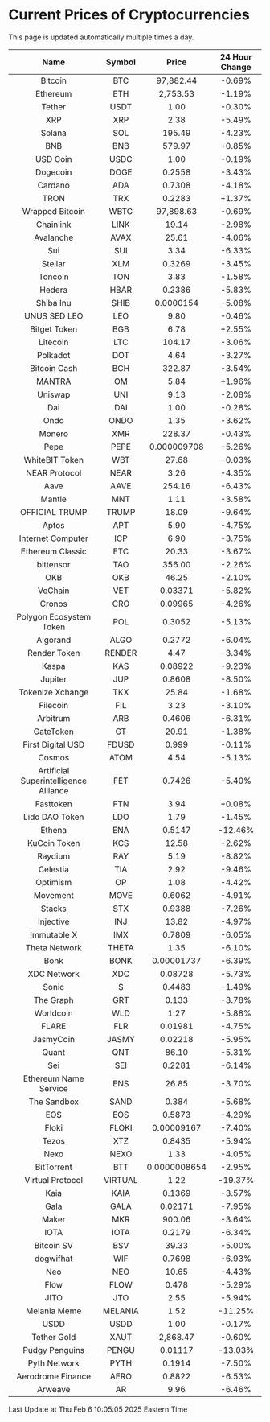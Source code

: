 # Current Prices of Cryptocurrencies
This page is updated automatically multiple times a day.

| Name | Symbol | Price | 24 Hour Change |
| :---: |:---:| :---: | :---: |
| Bitcoin | BTC | 97,882.44 | -0.69% |
| Ethereum | ETH | 2,753.53 | -1.19% |
| Tether | USDT | 1.00 | -0.30% |
| XRP | XRP | 2.38 | -5.49% |
| Solana | SOL | 195.49 | -4.23% |
| BNB | BNB | 579.97 | +0.85% |
| USD Coin | USDC | 1.00 | -0.19% |
| Dogecoin | DOGE | 0.2558 | -3.43% |
| Cardano | ADA | 0.7308 | -4.18% |
| TRON | TRX | 0.2283 | +1.37% |
| Wrapped Bitcoin | WBTC | 97,898.63 | -0.69% |
| Chainlink | LINK | 19.14 | -2.98% |
| Avalanche | AVAX | 25.61 | -4.06% |
| Sui | SUI | 3.34 | -6.33% |
| Stellar | XLM | 0.3269 | -3.45% |
| Toncoin | TON | 3.83 | -1.58% |
| Hedera | HBAR | 0.2386 | -5.83% |
| Shiba Inu | SHIB | 0.0000154 | -5.08% |
| UNUS SED LEO | LEO | 9.80 | -0.46% |
| Bitget Token | BGB | 6.78 | +2.55% |
| Litecoin | LTC | 104.17 | -3.06% |
| Polkadot | DOT | 4.64 | -3.27% |
| Bitcoin Cash | BCH | 322.87 | -3.54% |
| MANTRA | OM | 5.84 | +1.96% |
| Uniswap | UNI | 9.13 | -2.08% |
| Dai | DAI | 1.00 | -0.28% |
| Ondo | ONDO | 1.35 | -3.62% |
| Monero | XMR | 228.37 | -0.43% |
| Pepe | PEPE | 0.000009708 | -5.26% |
| WhiteBIT Token | WBT | 27.68 | -0.03% |
| NEAR Protocol | NEAR | 3.26 | -4.35% |
| Aave | AAVE | 254.16 | -6.43% |
| Mantle | MNT | 1.11 | -3.58% |
| OFFICIAL TRUMP | TRUMP | 18.09 | -9.64% |
| Aptos | APT | 5.90 | -4.75% |
| Internet Computer | ICP | 6.90 | -3.75% |
| Ethereum Classic | ETC | 20.33 | -3.67% |
| bittensor | TAO | 356.00 | -2.26% |
| OKB | OKB | 46.25 | -2.10% |
| VeChain | VET | 0.03371 | -5.82% |
| Cronos | CRO | 0.09965 | -4.26% |
| Polygon Ecosystem Token | POL | 0.3052 | -5.13% |
| Algorand | ALGO | 0.2772 | -6.04% |
| Render Token | RENDER | 4.47 | -3.34% |
| Kaspa | KAS | 0.08922 | -9.23% |
| Jupiter | JUP | 0.8608 | -8.50% |
| Tokenize Xchange | TKX | 25.84 | -1.68% |
| Filecoin | FIL | 3.23 | -3.10% |
| Arbitrum | ARB | 0.4606 | -6.31% |
| GateToken | GT | 20.91 | -1.38% |
| First Digital USD | FDUSD | 0.999 | -0.11% |
| Cosmos | ATOM | 4.54 | -5.13% |
| Artificial Superintelligence Alliance | FET | 0.7426 | -5.40% |
| Fasttoken | FTN | 3.94 | +0.08% |
| Lido DAO Token | LDO | 1.79 | -1.45% |
| Ethena | ENA | 0.5147 | -12.46% |
| KuCoin Token | KCS | 12.58 | -2.62% |
| Raydium | RAY | 5.19 | -8.82% |
| Celestia | TIA | 2.92 | -9.46% |
| Optimism | OP | 1.08 | -4.42% |
| Movement | MOVE | 0.6062 | -4.91% |
| Stacks | STX | 0.9388 | -7.26% |
| Injective | INJ | 13.82 | -4.97% |
| Immutable X | IMX | 0.7809 | -6.05% |
| Theta Network | THETA | 1.35 | -6.10% |
| Bonk | BONK | 0.00001737 | -6.39% |
| XDC Network | XDC | 0.08728 | -5.73% |
| Sonic | S | 0.4483 | -1.49% |
| The Graph | GRT | 0.133 | -3.78% |
| Worldcoin | WLD | 1.27 | -5.88% |
| FLARE | FLR | 0.01981 | -4.75% |
| JasmyCoin | JASMY | 0.02218 | -5.95% |
| Quant | QNT | 86.10 | -5.31% |
| Sei | SEI | 0.2281 | -6.14% |
| Ethereum Name Service | ENS | 26.85 | -3.70% |
| The Sandbox | SAND | 0.384 | -5.68% |
| EOS | EOS | 0.5873 | -4.29% |
| Floki | FLOKI | 0.00009167 | -7.40% |
| Tezos | XTZ | 0.8435 | -5.94% |
| Nexo | NEXO | 1.33 | -4.05% |
| BitTorrent | BTT | 0.0000008654 | -2.95% |
| Virtual Protocol | VIRTUAL | 1.22 | -19.37% |
| Kaia | KAIA | 0.1369 | -3.57% |
| Gala | GALA | 0.02171 | -7.95% |
| Maker | MKR | 900.06 | -3.64% |
| IOTA | IOTA | 0.2179 | -6.34% |
| Bitcoin SV | BSV | 39.33 | -5.00% |
| dogwifhat | WIF | 0.7698 | -6.93% |
| Neo | NEO | 10.65 | -4.43% |
| Flow | FLOW | 0.478 | -5.29% |
| JITO | JTO | 2.55 | -5.94% |
| Melania Meme | MELANIA | 1.52 | -11.25% |
| USDD | USDD | 1.00 | -0.17% |
| Tether Gold | XAUT | 2,868.47 | -0.60% |
| Pudgy Penguins | PENGU | 0.01117 | -13.03% |
| Pyth Network | PYTH | 0.1914 | -7.50% |
| Aerodrome Finance | AERO | 0.8822 | -6.53% |
| Arweave | AR | 9.96 | -6.46% |

Last Update at Thu Feb  6 10:05:05 2025 Eastern Time